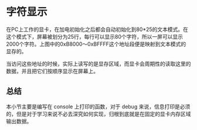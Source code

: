 # 字符显示

在PC上工作的显卡，在加电初始化之后都会自动初始化到80*25的文本模式。在这个模式下，屏幕被划分为25行，每行可以显示80个字符，所以一屏可以显示2000个字符。上图中的0xB8000～0xBFFFF这个地址段便是映射到文本模式的显存的。

当访问这些地址的时候，实际上读写的是显存区域，而显卡会周期性的读取这里的数据，并且把它们按顺序显示在屏幕上。

## 总结

本小节主要是编写在 console 上打印的函数，对于 debug 来说，信息打印是必须的，但是对于学习来说不必去深究如何实现，归根到底就是在固定的显卡内存区域输出数据。
